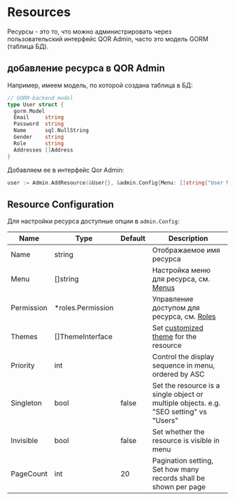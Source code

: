 # Resources

Ресурсы - это то, что можно администрировать через пользовательский интерфейс QOR Admin, часто это модель GORM (таблица БД).

## добавление ресурса в QOR Admin

Например, имеем модель, по которой создана таблица в БД:
```go
// GORM-backend model
type User struct {
  gorm.Model
  Email     string
  Password  string
  Name      sql.NullString
  Gender    string
  Role      string
  Addresses []Address
}
```
Добавляем ее в интерфейс Qor Admin:

```go
user := Admin.AddResource(&User{}, &admin.Config{Menu: []string{"User Management"}})
```

## Resource Configuration

Для настройки ресурса доступные опции в `admin.Config`:

| Name       | Type              | Default | Description                                                                                         |
| ---        | ---               | ---     | ---                                                                                                 |
| Name       | string            |         | Отображаемое имя ресурса                                                                        |
| Menu       | []string          |         | Настройка меню для ресурса, см. [Menus](/admin/theming_and_customization.md#menus) |
| Permission | *roles.Permission |         | Управление доступом для ресурса, см. [Roles](/admin/authentication.md#authorization-for-resource)  |
| Themes     | []ThemeInterface  |         | Set [customized theme](/admin/theming_and_customization.md#themes) for the resource               |
| Priority   | int               |         | Control the display sequence in menu, ordered by ASC                                                |
| Singleton  | bool              | false   | Set the resource is a single object or multiple objects. e.g. "SEO setting" vs "Users"              |
| Invisible  | bool              | false   | Set whether the resource is visible in menu                                                         |
| PageCount  | int               | 20      | Pagination setting, Set how many records shall be shown per page                                    |
